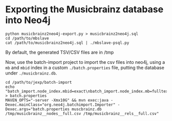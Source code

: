 # Exporting the Musicbrainz database into Neo4j


    python musicbrainz2neo4j-export.py > musicbrainz2neo4j.sql
    cd /path/to/mbslave
    cat /path/to/musicbrainz2neo4j.sql | ./mbslave-psql.py
    
By default, the generated TSV/CSV files are in /tmp

Now, use the batch-import project to import the csv files into neo4j, using a `mb` and `mbid` index in a custom `./batch.properties` file, putting the database under `./musicbrainz.db`.
    
    cd /path/to/jexp/batch-import
    echo "batch_import.node_index.mbid=exact\nbatch_import.node_index.mb=fulltext" > batch.properties
    MAVEN_OPTS="-server -Xmx10G" && mvn exec:java -Dexec.mainClass="org.neo4j.batchimport.Importer" -Dexec.args="batch.properties muscbrainz.db /tmp/musicbrainz__nodes__full.csv /tmp/musicbrainz__rels__full.csv"